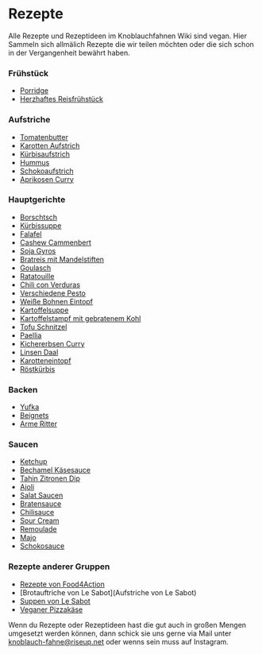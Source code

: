 # Rezepte

Alle Rezepte und Rezeptideen im Knoblauchfahnen Wiki sind vegan. Hier Sammeln sich allmälich Rezepte die wir teilen möchten oder die sich schon in der Vergangenheit bewährt haben.

<!--- ![](images/KF_Kelle.png) --->

### Frühstück
* [Porridge]()
* [Herzhaftes Reisfrühstück](Reisfrühstück)

### Aufstriche

* [Tomatenbutter]()
* [Karotten Aufstrich]()
* [Kürbisaufstrich]()
* [Hummus]()
* [Schokoaufstrich]()
* [Aprikosen Curry]()

### Hauptgerichte

* [Borschtsch](Borschtsch)
* [Kürbissuppe]()
* [Falafel](Falafel)
* [Cashew Cammenbert](Cashew_Cammenbert)
* [Soja Gyros](Soya_Gyros)
* [Bratreis mit Mandelstiften](Bratreis)
* [Goulasch](Goulasch)
* [Ratatouille](Ratatouille)
* [Chili con Verduras]()
* [Verschiedene Pesto]()
* [Weiße Bohnen Eintopf]()
* [Kartoffelsuppe]()
* [Kartoffelstampf mit gebratenem Kohl]()
* [Tofu Schnitzel]()
* [Paellia]()
* [Kichererbsen Curry]()
* [Linsen Daal]()
* [Karotteneintopf]()
* [Röstkürbis]()

### Backen

* [Yufka](Yufka)
* [Beignets](Beignets)
* [Arme Ritter](Arme_Ritter)

### Saucen

* [Ketchup]()
* [Bechamel Käsesauce]()
* [Tahin Zitronen Dip]()
* [Ajoli]()
* [Salat Saucen]()
* [Bratensauce]()
* [Chilisauce]()
* [Sour Cream]()
* [Remoulade]()
* [Majo]()
* [Schokosauce]()

### Rezepte anderer Gruppen

* [Rezepte von Food4Action](https://food4action.noblogs.org/rezepte/)
* [Brotauftriche von Le Sabot](Aufstriche von Le Sabot)
* [Suppen von Le Sabot](https://lesabot.org/?page_id=180)
* [Veganer Pizzakäse](https://wechange.de/group/knoblauchfahne-2/document/veganer-pizzakaese/)


Wenn du Rezepte oder Rezeptideen hast die gut auch in großen Mengen umgesetzt werden können, dann schick sie uns gerne via Mail unter knoblauch-fahne@riseup.net oder wenns sein muss auf Instagram.

